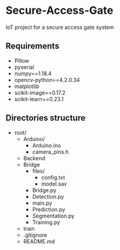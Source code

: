 # Secure-Access-Gate
IoT project for a secure access gate system

## Requirements
- Pillow
- pyserial
- numpy==1.18.4
- opencv-python==4.2.0.34
- matplotlib
- scikit-image==0.17.2
- scikit-learn==0.23.1

## Directories structure
+ root/
    + Arduino/   
        - Arduino.ino
        - camera_pins.h
    + Backend
    + Bridge
        + files/
            - config.txt
            - model.sav
        - Bridge.py
        - Detection.py
        - main.py
        - Prediction.py
        - Segmentation.py
        - Training.py
    + train
    - .gitignore
    - README.md
